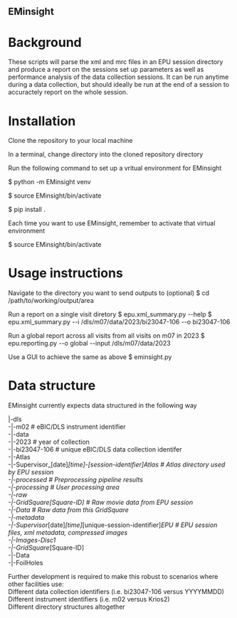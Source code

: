 ## EMinsight

# Background

These scripts will parse the xml and mrc files in an EPU session directory and produce a report on the sessions set up parameters as well as performance analysis of the data collection sessions. It can be run anytime during a data collection, but should ideally be run at the end of a session to accuractely report on the whole session.

# Installation

Clone the repository to your local machine

In a terminal, change directory into the cloned repository directory

Run the following command to set up a vritual environment for EMinsight

$ python -m EMinsight venv

$ source EMinsight/bin/activate

$ pip install .

Each time you want to use EMinsight, remember to activate that virtual environment

$ source EMinsight/bin/activate

# Usage instructions

Navigate to the directory you want to send outputs to (optional)
$ cd /path/to/working/output/area

Run a report on a single visit diretory
$ epu.xml_summary.py --help
$ epu.xml_summary.py --i /dls/m07/data/2023/bi23047-106 --o bi23047-106

Run a global report across all visits from all visits on m07 in 2023
$ epu.reporting.py --o global --input /dls/m07/data/2023

Use a GUI to achieve the same as above
$ eminsight.py

# Data structure

EMinsight currently expects data structured in the following way

|-dls <br />
  -|-m02 # eBIC/DLS instrument identifier <br />
    -|-data <br />
      -|-2023 # year of collection <br />
        -|-bi23047-106 # unique eBIC/DLS data collection identifer <br />
          -|-Atlas <br />
            -|-Supervisor_[date]_[time]-[session-identifier]_Atlas # Atlas directory used by EPU session <br />
          -|-processed # Preprocessing pipeline results <br />
          -|-processing # User processing area <br />
          -|-raw <br />
            -|-GridSquare_[Square-ID] # Raw movie data from EPU session <br />
              -|-Data # Raw data from this GridSquare <br />
            -|-metadata <br />
              -|-Supervisor_[date]_[time]_[unique-session-identifier]_EPU # EPU session files, xml metadata, compressed images <br />
                -|-Images-Disc1 <br />
                  -|-GridSquare_[Square-ID] <br />
                    -|-Data <br />
                    -|-FoilHoles <br />

Further development is required to make this robust to scenarios where other facilities use: <br />
    Different data collection identifiers (i.e. bi23047-106 versus YYYYMMDD) <br />
    Different instrument identifiers (i.e. m02 versus Krios2) <br />
    Different directory structures altogether <br />

    